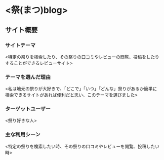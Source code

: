 # <祭(まつ)blog>

## サイト概要
### サイトテーマ
<特定の祭りを検索したり、その祭りの口コミやレビューの閲覧、投稿をしたりすることができるレビューサイト>


### テーマを選んだ理由
<私は地元の祭りが大好きで、「どこで」「いつ」「どんな」祭りがあるか簡単に検索できるサイトがあれば便利だと思い、このテーマを選びました>

### ターゲットユーザー
<祭り好きな人>

### 主な利用シーン
<特定の祭りを検索したい時、その祭りの口コミやレビューを閲覧、投稿したい時>
